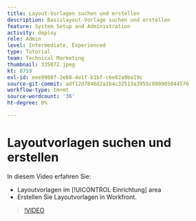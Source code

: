 ```yaml
---
title: Layout-Vorlagen suchen und erstellen
description: Basislayout-Vorlage suchen und erstellen
feature: System Setup and Administration
activity: deploy
role: Admin
level: Intermediate, Experienced
type: Tutorial
team: Technical Marketing
thumbnail: 335072.jpeg
kt: 8759
exl-id: eee9988f-2e60-4e1f-b1bf-c6e82a9ba19c
source-git-commit: adf12d7846d2a1b4c32513a3955c080905044576
workflow-type: tm+mt
source-wordcount: '36'
ht-degree: 0%

---
```


# Layoutvorlagen suchen und erstellen

In diesem Video erfahren Sie:

* Layoutvorlagen im [!UICONTROL Einrichtung] area
* Erstellen Sie Layoutvorlagen in Workfront.

>[!VIDEO](https://video.tv.adobe.com/v/335072/?quality=12)
